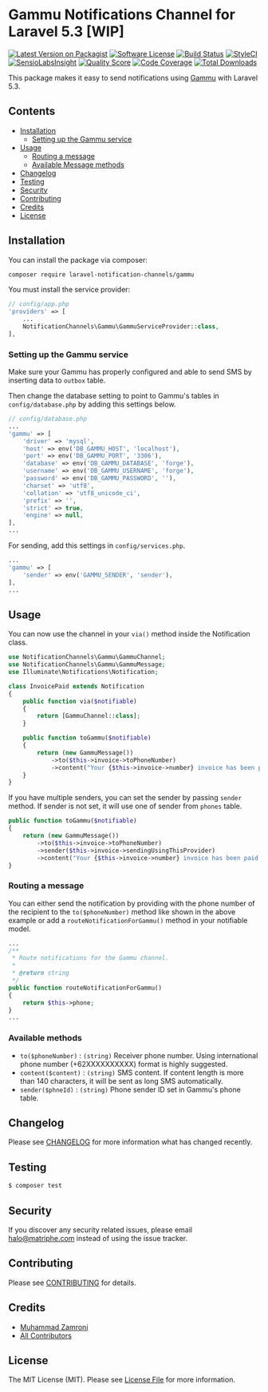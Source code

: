 # Gammu Notifications Channel for Laravel 5.3 [WIP]

[![Latest Version on Packagist](https://img.shields.io/packagist/v/laravel-notification-channels/gammu.svg?style=flat-square)](https://packagist.org/packages/laravel-notification-channels/gammu)
[![Software License](https://img.shields.io/badge/license-MIT-brightgreen.svg?style=flat-square)](LICENSE.md)
[![Build Status](https://img.shields.io/travis/laravel-notification-channels/gammu/master.svg?style=flat-square)](https://travis-ci.org/laravel-notification-channels/gammu)
[![StyleCI](https://styleci.io/repos/:style_ci_id/shield)](https://styleci.io/repos/:style_ci_id)
[![SensioLabsInsight](https://img.shields.io/sensiolabs/i/:sensio_labs_id.svg?style=flat-square)](https://insight.sensiolabs.com/projects/:sensio_labs_id)
[![Quality Score](https://img.shields.io/scrutinizer/g/laravel-notification-channels/gammu.svg?style=flat-square)](https://scrutinizer-ci.com/g/laravel-notification-channels/gammu)
[![Code Coverage](https://img.shields.io/scrutinizer/coverage/g/laravel-notification-channels/gammu/master.svg?style=flat-square)](https://scrutinizer-ci.com/g/laravel-notification-channels/gammu/?branch=master)
[![Total Downloads](https://img.shields.io/packagist/dt/laravel-notification-channels/gammu.svg?style=flat-square)](https://packagist.org/packages/laravel-notification-channels/gammu)

This package makes it easy to send notifications using [Gammu](https://wammu.eu/gammu/) with Laravel 5.3.

## Contents

- [Installation](#installation)
	- [Setting up the Gammu service](#setting-up-the-Gammu-service)
- [Usage](#usage)
    - [Routing a message](#routing-a-message)
	- [Available Message methods](#available-message-methods)
- [Changelog](#changelog)
- [Testing](#testing)
- [Security](#security)
- [Contributing](#contributing)
- [Credits](#credits)
- [License](#license)


## Installation

You can install the package via composer:

```bash
composer require laravel-notification-channels/gammu
```

You must install the service provider:

```php
// config/app.php
'providers' => [
    ...
    NotificationChannels\Gammu\GammuServiceProvider::class,
],
```

### Setting up the Gammu service

Make sure your Gammu has properly configured and able to send SMS by inserting data to `outbox` table.

Then change the database setting to point to Gammu's tables in `config/database.php` by adding this settings below.

```php
// config/database.php
...
'gammu' => [
    'driver' => 'mysql',
    'host' => env('DB_GAMMU_HOST', 'localhost'),
    'port' => env('DB_GAMMU_PORT', '3306'),
    'database' => env('DB_GAMMU_DATABASE', 'forge'),
    'username' => env('DB_GAMMU_USERNAME', 'forge'),
    'password' => env('DB_GAMMU_PASSWORD', ''),
    'charset' => 'utf8',
    'collation' => 'utf8_unicode_ci',
    'prefix' => '',
    'strict' => true,
    'engine' => null,
],
...
```

For sending, add this settings in `config/services.php`.

```php
...
'gammu' => [
    'sender' => env('GAMMU_SENDER', 'sender'),
],
...
``` 

## Usage

You can now use the channel in your `via()` method inside the Notification class.

```php
use NotificationChannels\Gammu\GammuChannel;
use NotificationChannels\Gammu\GammuMessage;
use Illuminate\Notifications\Notification;

class InvoicePaid extends Notification
{
    public function via($notifiable)
    {
        return [GammuChannel::class];
    }

    public function toGammu($notifiable)
    {
        return (new GammuMessage())
            ->to($this->invoice->toPhoneNumber)
            ->content("Your {$this->invoice->number} invoice has been paid!");
    }
}
```

If you have multiple senders, you can set the sender by passing `sender` method. If sender is not set, it will use one of sender from `phones` table.

```php
public function toGammu($notifiable)
{
    return (new GammuMessage())
        ->to($this->invoice->toPhoneNumber)
        ->sender($this->invoice->sendingUsingThisProvider)
        ->content("Your {$this->invoice->number} invoice has been paid!");
}
```

### Routing a message

You can either send the notification by providing with the phone number of the recipient to the `to($phoneNumber)` method like shown in the above example or add a `routeNotificationForGammu()` method in your notifiable model.

```php
...
/**
 * Route notifications for the Gammu channel.
 *
 * @return string
 */
public function routeNotificationForGammu()
{
    return $this->phone;
}
...
```

### Available methods

* `to($phoneNumber)` : `(string)` Receiver phone number. Using international phone number (+62XXXXXXXXXX) format is highly suggested.
* `content($content)` : `(string)` SMS content. If content length is more than 140 characters, it will be sent as long SMS automatically.
* `sender($phneId)` : `(string)` Phone sender ID set in Gammu's phone table.

## Changelog

Please see [CHANGELOG](CHANGELOG.md) for more information what has changed recently.

## Testing

```bash
$ composer test
```

## Security

If you discover any security related issues, please email halo@matriphe.com instead of using the issue tracker.

## Contributing

Please see [CONTRIBUTING](CONTRIBUTING.md) for details.

## Credits

- [Muhammad Zamroni](https://github.com/matriphe)
- [All Contributors](../../contributors)

## License

The MIT License (MIT). Please see [License File](LICENSE.md) for more information.
